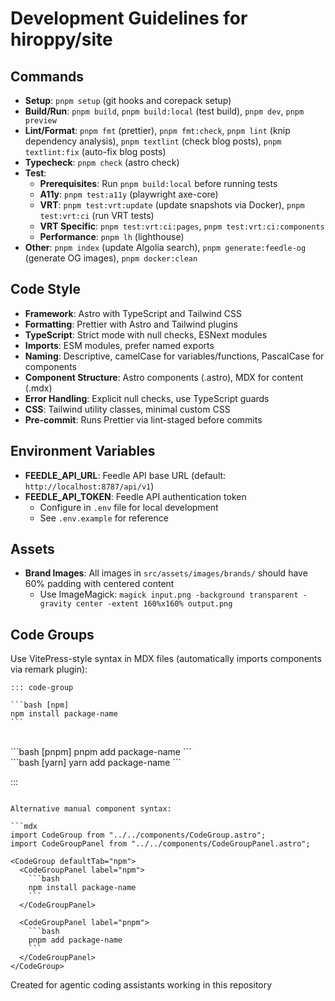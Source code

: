 # Development Guidelines for hiroppy/site

## Commands

- **Setup**: `pnpm setup` (git hooks and corepack setup)
- **Build/Run**: `pnpm build`, `pnpm build:local` (test build), `pnpm dev`, `pnpm preview`
- **Lint/Format**: `pnpm fmt` (prettier), `pnpm fmt:check`, `pnpm lint` (knip dependency analysis), `pnpm textlint` (check blog posts), `pnpm textlint:fix` (auto-fix blog posts)
- **Typecheck**: `pnpm check` (astro check)
- **Test**:
  - **Prerequisites**: Run `pnpm build:local` before running tests
  - **A11y**: `pnpm test:a11y` (playwright axe-core)
  - **VRT**: `pnpm test:vrt:update` (update snapshots via Docker), `pnpm test:vrt:ci` (run VRT tests)
  - **VRT Specific**: `pnpm test:vrt:ci:pages`, `pnpm test:vrt:ci:components`
  - **Performance**: `pnpm lh` (lighthouse)
- **Other**: `pnpm index` (update Algolia search), `pnpm generate:feedle-og` (generate OG images), `pnpm docker:clean`

## Code Style

- **Framework**: Astro with TypeScript and Tailwind CSS
- **Formatting**: Prettier with Astro and Tailwind plugins
- **TypeScript**: Strict mode with null checks, ESNext modules
- **Imports**: ESM modules, prefer named exports
- **Naming**: Descriptive, camelCase for variables/functions, PascalCase for components
- **Component Structure**: Astro components (.astro), MDX for content (.mdx)
- **Error Handling**: Explicit null checks, use TypeScript guards
- **CSS**: Tailwind utility classes, minimal custom CSS
- **Pre-commit**: Runs Prettier via lint-staged before commits

## Environment Variables

- **FEEDLE_API_URL**: Feedle API base URL (default: `http://localhost:8787/api/v1`)
- **FEEDLE_API_TOKEN**: Feedle API authentication token
  - Configure in `.env` file for local development
  - See `.env.example` for reference

## Assets

- **Brand Images**: All images in `src/assets/images/brands/` should have 60% padding with centered content
  - Use ImageMagick: `magick input.png -background transparent -gravity center -extent 160%x160% output.png`

## Code Groups

Use VitePress-style syntax in MDX files (automatically imports components via remark plugin):

````mdx
::: code-group

```bash [npm]
npm install package-name
```
````

<br />
```bash [pnpm]
pnpm add package-name
```
<br />
```bash [yarn]
yarn add package-name
```

:::

````

Alternative manual component syntax:

```mdx
import CodeGroup from "../../components/CodeGroup.astro";
import CodeGroupPanel from "../../components/CodeGroupPanel.astro";

<CodeGroup defaultTab="npm">
  <CodeGroupPanel label="npm">
    ```bash
    npm install package-name
    ```
  </CodeGroupPanel>

  <CodeGroupPanel label="pnpm">
    ```bash
    pnpm add package-name
    ```
  </CodeGroupPanel>
</CodeGroup>
````

Created for agentic coding assistants working in this repository
